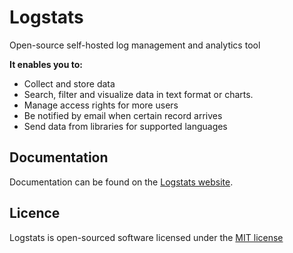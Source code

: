 # Logstats
Open-source self-hosted log management and analytics tool

**It enables you to:**
- Collect and store data
- Search, filter and visualize data in text format or charts.
- Manage access rights for more users
- Be notified by email when certain record arrives
- Send data from libraries for supported languages

## Documentation
Documentation can be found on the [Logstats website](http://logstats.org).

## Licence
Logstats is open-sourced software licensed under the [MIT license](http://opensource.org/licenses/MIT)
